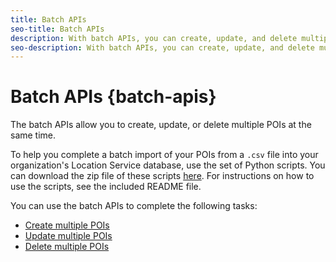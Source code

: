 ```yaml
---
title: Batch APIs
seo-title: Batch APIs
description: With batch APIs, you can create, update, and delete multiple POIs.
seo-description: With batch APIs, you can create, update, and delete multiple POIs.
---
```


# Batch APIs {batch-apis}

The batch APIs allow you to create, update, or delete multiple POIs at the same time.

To help you complete a batch import of your POIs from a `.csv` file into your organization's Location Service database, use the set of Python scripts. You can download the zip file of these scripts [here](https://github.com/adobe/places-scripts). For instructions on how to use the scripts, see the included README file.

You can use the batch APIs to complete the following tasks:

* [Create multiple POIs](/help/loc-services-rest-apis/api-usage/manage-pois/batch-apis/batch-apis.md)
* [Update multiple POIs](/help/loc-services-rest-apis/api-usage/manage-pois/batch-apis/update-multiple-pois.md)
* [Delete multiple POIs](/help/loc-services-rest-apis/api-usage/manage-pois/batch-apis/delete-multiple-pois.md)
